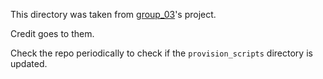 This directory was taken from [group_03](https://gitlab.engr.illinois.edu/ie497_ie597_independent_study_spring_2024/ie497_ie597_spring_2024_group_03/group_03_project/-/tree/main?ref_type=heads)'s project.

Credit goes to them.

Check the repo periodically to check if the `provision_scripts` directory is updated.
